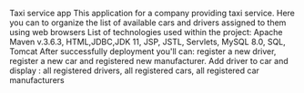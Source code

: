 Taxi service app This application for a company providing taxi service. Here you can to organize the list of available cars and drivers assigned to them using web browsers
List of technologies used within the project:
Apache Maven v.3.6.3, HTML,JDBC,JDK 11, JSP, JSTL, Servlets, MySQL 8.0, SQL, Tomcat
After successfully deployment you'll can: register a new driver, register a new car and registered new manufacturer. Add driver to car and display : all registered drivers, all registered cars, all registered car manufacturers
